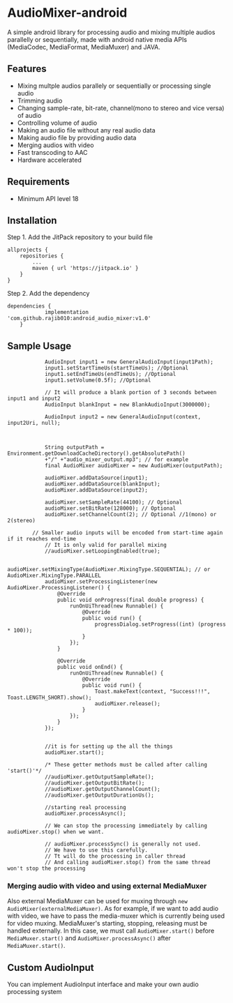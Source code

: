 # AudioMixer-android
A simple android library for processing audio and mixing multiple audios parallelly or sequentially,
made with android native media APIs (MediaCodec, MediaFormat, MediaMuxer) and JAVA.


## Features
- Mixing multple audios parallely or sequentially or processing single audio
- Trimming audio
- Changing sample-rate, bit-rate, channel(mono to stereo and vice versa) of audio
- Controlling volume of audio
- Making an audio file without any real audio data
- Making audio file by providing audio data
- Merging audios with video
- Fast transcoding to AAC
- Hardware accelerated


## Requirements
- Minimum API level 18


## Installation
Step 1. Add the JitPack repository to your build file
````
allprojects {
	repositories {
		...
		maven { url 'https://jitpack.io' }
	}
}
````
Step 2. Add the dependency
````
dependencies {
	        implementation 'com.github.rajib010:android_audio_mixer:v1.0'
	}
````



## Sample Usage
````
            AudioInput input1 = new GeneralAudioInput(input1Path);
            input1.setStartTimeUs(startTimeUs); //Optional
            input1.setEndTimeUs(endTimeUs); //Optional
            input1.setVolume(0.5f); //Optional

            // It will produce a blank portion of 3 seconds between input1 and input2
            AudioInput blankInput = new BlankAudioInput(3000000);

            AudioInput input2 = new GeneralAudioInput(context, input2Uri, null);



            String outputPath = Environment.getDownloadCacheDirectory().getAbsolutePath()
            +"/" +"audio_mixer_output.mp3"; // for example
            final AudioMixer audioMixer = new AudioMixer(outputPath);

            audioMixer.addDataSource(input1);
            audioMixer.addDataSource(blankInput);
            audioMixer.addDataSource(input2);

            audioMixer.setSampleRate(44100); // Optional
            audioMixer.setBitRate(128000); // Optional
            audioMixer.setChannelCount(2); // Optional //1(mono) or 2(stereo)
	    
	    // Smaller audio inputs will be encoded from start-time again if it reaches end-time
            // It is only valid for parallel mixing
            //audioMixer.setLoopingEnabled(true);

            audioMixer.setMixingType(AudioMixer.MixingType.SEQUENTIAL); // or AudioMixer.MixingType.PARALLEL
            audioMixer.setProcessingListener(new AudioMixer.ProcessingListener() {
                @Override
                public void onProgress(final double progress) {
                    runOnUiThread(new Runnable() {
                        @Override
                        public void run() {
                            progressDialog.setProgress((int) (progress * 100));
                        }
                    });
                }

                @Override
                public void onEnd() {
                    runOnUiThread(new Runnable() {
                        @Override
                        public void run() {
                            Toast.makeText(context, "Success!!!", Toast.LENGTH_SHORT).show();
                            audioMixer.release();
                        }
                    });
                }
            });
            
            
            //it is for setting up the all the things
            audioMixer.start();
            
            /* These getter methods must be called after calling 'start()'*/
            //audioMixer.getOutputSampleRate();
            //audioMixer.getOutputBitRate();
            //audioMixer.getOutputChannelCount();
            //audioMixer.getOutputDurationUs();
            
            //starting real processing
            audioMixer.processAsync();
            
            // We can stop the processing immediately by calling audioMixer.stop() when we want.
            
            // audioMixer.processSync() is generally not used.
            // We have to use this carefully.
            // Tt will do the processing in caller thread
            // And calling audioMixer.stop() from the same thread won't stop the processing
````



### Merging audio with video and using external MediaMuxer
Also external MediaMuxer can be used for muxing through ````new AudioMixer(externalMediaMuxer)````.
As for example, if we want to add audio with video,
we have to pass the media-muxer which is currently being used for video muxing.
MediaMuxer's starting, stopping, releasing must be handled externally.
In this case, we must call ````AudioMixer.start()```` before ````MediaMuxer.start()```` and
````AudioMixer.processAsync()```` after ````MediaMuxer.start()````.

## Custom AudioInput
You can implement AudioInput interface and make your own audio processing system

